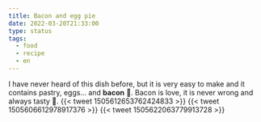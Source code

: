 ```yaml
---
title: Bacon and egg pie
date: 2022-03-20T21:33:00
type: status
tags:
  - food
  - recipe
  - en
---
```


I have never heard of this dish before, but it is very easy to make and it contains pastry, eggs... and **bacon** 🥓. Bacon is love, it is never wrong and always tasty 🤤.
{{< tweet 1505612653762424833 >}}
{{< tweet 1505606612978917376 >}}
{{< tweet 1505622063779913728 >}}
